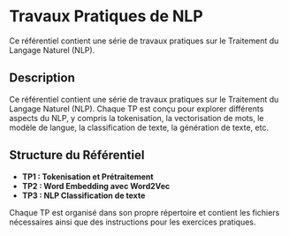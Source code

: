 # Travaux Pratiques de NLP

Ce référentiel contient une série de travaux pratiques sur le Traitement du Langage Naturel (NLP).

## Description

Ce référentiel contient une série de travaux pratiques sur le Traitement du Langage Naturel (NLP). Chaque TP est conçu pour explorer différents aspects du NLP, y compris la tokenisation, la vectorisation de mots, le modèle de langue, la classification de texte, la génération de texte, etc.

## Structure du Référentiel

- **TP1 : Tokenisation et Prétraitement**
- **TP2 : Word Embedding avec Word2Vec**
- **TP3 : NLP Classification de texte**

Chaque TP est organisé dans son propre répertoire et contient les fichiers nécessaires ainsi que des instructions pour les exercices pratiques.
